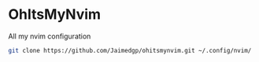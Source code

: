 # OhItsMyNvim

All my nvim configuration

```bash
git clone https://github.com/Jaimedgp/ohitsmynvim.git ~/.config/nvim/
```
